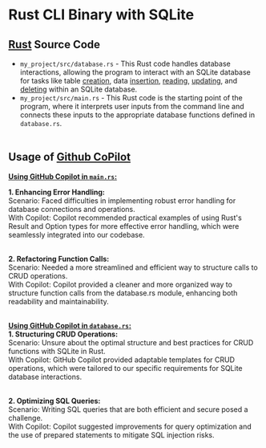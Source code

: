 # Rust CLI Binary with SQLite

## <u>Rust</u> Source Code

* ``my_project/src/database.rs`` - This Rust code handles database interactions, allowing the program to interact with an SQLite database for tasks like table <u>creation</u>, data <u>insertion</u>, <u>reading</u>, <u>updating</u>, and <u>deleting</u> within an SQLite database.<br>
* ``my_project/src/main.rs`` -  This Rust code is the starting point of the program, where it interprets user inputs from the command line and connects these inputs to the appropriate database functions defined in ``database.rs``.<br><br>


## Usage of <u>Github CoPilot</u>
<u><b>Using GitHub Copilot in ``main.rs``:</b></u><br>

<b>1. Enhancing Error Handling:</b><br>
Scenario: Faced difficulties in implementing robust error handling for database connections and operations.<br>
With Copilot: Copilot recommended practical examples of using Rust's Result and Option types for more effective error handling, which were seamlessly integrated into our codebase.<br><br>

<b>2. Refactoring Function Calls:</b><br>
Scenario: Needed a more streamlined and efficient way to structure calls to CRUD operations.<br>
With Copilot: Copilot provided a cleaner and more organized way to structure function calls from the database.rs module, enhancing both readability and maintainability.<br><br>


<u><b>Using GitHub Copilot in ``database.rs``:</b></u><br>
<b>1. Structuring CRUD Operations:</b><br>
Scenario: Unsure about the optimal structure and best practices for CRUD functions with SQLite in Rust.<br>
With Copilot: GitHub Copilot provided adaptable templates for CRUD operations, which were tailored to our specific requirements for SQLite database interactions.<br><br>

<b>2. Optimizing SQL Queries:</b><br>
Scenario: Writing SQL queries that are both efficient and secure posed a challenge.<br>
With Copilot: Copilot suggested improvements for query optimization and the use of prepared statements to mitigate SQL injection risks.<br><br>

